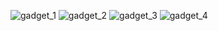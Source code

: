 ![gadget_1](https://github.com/belayawi/ElectronicsGadgets/assets/15051212/078ef3b5-8780-4f02-885d-58c4077a0dd9)
![gadget_2](https://github.com/belayawi/ElectronicsGadgets/assets/15051212/f128f267-c6ee-4b9c-b2da-20517f363720)
![gadget_3](https://github.com/belayawi/ElectronicsGadgets/assets/15051212/1aa5a93a-de0c-4a0b-8b04-55f2d7221fbd)
![gadget_4](https://github.com/belayawi/ElectronicsGadgets/assets/15051212/058b32bb-ca44-4a80-991d-391885e2014c)
